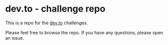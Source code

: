 # dev.to - challenge repo

This is a repo for the [dev.to](https://dev.to/) challenges.

Please feel free to browse the repo. If you have any questions, please open an issue.